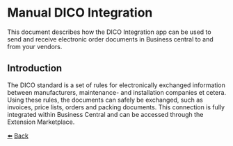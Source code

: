 # Manual DICO Integration
This document describes how the DICO Integration app can be used to send and receive electronic order documents in Business central to and from your vendors.

## Introduction

The DICO standard is a set of rules for electronically exchanged information between manufacturers, maintenance- and installation companies et cetera. Using these rules, the documents can safely be exchanged, such as invoices, price lists, orders and packing documents. This connection is fully integrated within Business Central and can be accessed through the Extension Marketplace.

[:arrow_left:](../README.md) [Back](../README.md)